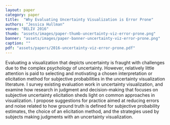 ```yaml
---
layout: paper
category: paper
title:  "Why Evaluating Uncertainty Visualization is Error Prone"
authors: "Jessica Hullman"
venue: "BELIV 2016"
thumb: "assets/images/paper-thumb-uncertainty-viz-error-prone.png"
banner: "assets/images/paper-banner-uncertainty-viz-error-prone.png"
caption: ""
pdf: "assets/papers/2016-uncertainty-viz-error-prone.pdf"
---
```


<!-- abstract -->
Evaluating a visualization that depicts uncertainty is fraught with challenges due to the complex psychology of uncertainty. However, relatively little attention is paid to selecting and motivating a chosen interpretation or elicitation method for subjective probabilities in the uncertainty visualization literature. I survey existing evaluation work in uncertainty visualization, and examine how research in judgment and decision-making that focuses on subjective uncertainty elicitation sheds light on common approaches in visualization. I propose suggestions for practice aimed at reducing errors and noise related to how ground truth is defined for subjective probability estimates, the choice of an elicitation method, and the strategies used by subjects making judgments with an uncertainty visualization.